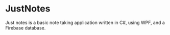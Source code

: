 # JustNotes
Just notes is a basic note taking application written in C#, using WPF, and a Firebase database.